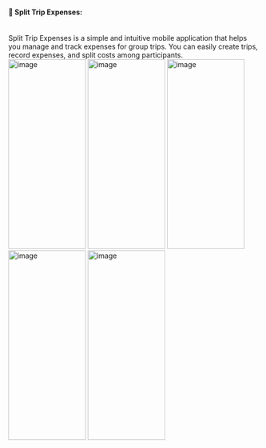 <h4>📌 Split Trip Expenses:</h4> </br>
Split Trip Expenses is a simple and intuitive mobile application that helps you manage and track expenses for group trips.
You can easily create trips, record expenses, and split costs among participants.</br>
<img width="155" height="380" alt="image" src="https://github.com/user-attachments/assets/3c96e1af-6877-4ea0-9448-f071ccf56b37" />
<img width="155" height="380" alt="image" src="https://github.com/user-attachments/assets/b6b95ab1-b516-45ba-8018-e4ad68da1c42" />
<img width="155" height="380" alt="image" src="https://github.com/user-attachments/assets/c8c7310a-42ff-4e6c-886c-bde2ed2ca92d" />
<img width="155" height="380" alt="image" src="https://github.com/user-attachments/assets/233956da-5c00-4b64-81a5-183de7404cbf" />
<img width="155" height="380" alt="image" src="https://github.com/user-attachments/assets/49102ae4-d298-4a09-bffe-4e17c53371fe" />

